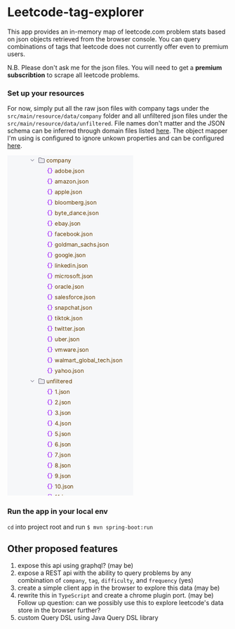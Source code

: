 # Leetcode-tag-explorer

This app provides an in-memory map of leetcode.com problem stats based on json objects retrieved from the browser console. You can query combinations of tags that leetcode does not currently offer even to premium users.

N.B. Please don't ask me for the json files. You will need to get a **premium subscribtion** to scrape all leetcode problems. 

### Set up your resources

For now, simply put all the raw json files with company tags under the `src/main/resource/data/company` folder and all unfiltered json files under the `src/main/resource/data/unfiltered`. File names don't matter and the JSON schema can be inferred through domain files listed [here](https://github.com/joshir/leetcode-tag-explorer/tree/main/src/main/java/com/joshir/domain). The object mapper I'm using is configured to ignore unkown properties and can be configured [here](https://github.com/joshir/leetcode-tag-explorer/blob/fc02500a1e2e923ee256c2ada62c94d7778e173b/src/main/java/com/joshir/domain/mapper/JsonMapper.java#L26).

<p>
  <img src="https://github.com/joshir/leetcode-tag-explorer/blob/main/img/Screenshot%202023-04-26%20at%209.09.57%20PM.png" alt="screenshot"/>
</p>



### Run the app in your local env 
`cd` into project root and run 
`$ mvn spring-boot:run`

## Other proposed features
1. expose this api using graphql? (may be) 
2. expose a REST api with the ability to query problems by any combination of `company`, `tag`, `difficulty`, and `frequency` (yes)
3. create a simple client app in the browser to explore this data (may be)
4. rewrite this in `TypeScript` and create a chrome plugin port. (may be) Follow up question: can we possibly use this to explore leetcode's data store in the browser further?
5. custom Query DSL using Java Query DSL library



